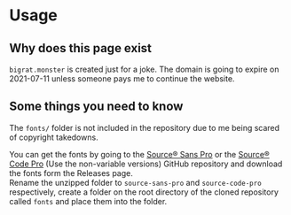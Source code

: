 # Usage

## Why does this page exist

`bigrat.monster` is created just for a joke. The domain is going to expire on 2021-07-11 unless someone pays me to continue the website.

## Some things you need to know

The `fonts/` folder is not included in the repository due to me being scared of copyright takedowns.

You can get the fonts by going to the [Source® Sans Pro] or the [Source® Code Pro] \(Use the non-variable versions) GitHub repository and download the fonts form the Releases page.  
Rename the unzipped folder to `source-sans-pro` and `source-code-pro` respectively, create a folder on the root directory of the cloned repository called `fonts` and place them into the folder.

<!-- External Links -->
[Source® Sans Pro]: https://github.com/adobe-fonts/source-sans-pro
[Source® Code Pro]: https://github.com/adobe-fonts/source-code-pro
